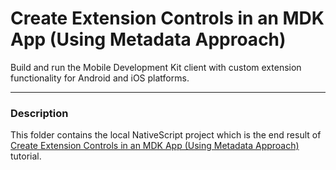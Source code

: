 # Create Extension Controls in an MDK App (Using Metadata Approach)
Build and run the Mobile Development Kit client with custom extension functionality for Android and iOS platforms.

***
### Description

This folder contains the local NativeScript project which is the end result of [Create Extension Controls in an MDK App (Using Metadata Approach)](https://developers.sap.com/tutorials/cp-mobile-dev-kit-slider-extension.html) tutorial.
